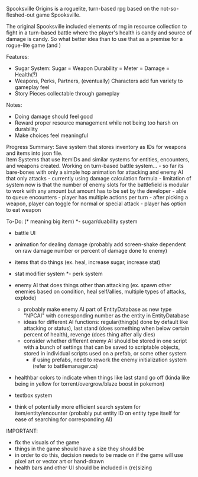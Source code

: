 Spooksville Origins is a roguelite, turn-based rpg based on the not-so-fleshed-out game Spooksville.

The original Spooksville included elements of rng in resource collection to fight in a turn-based battle where the player's health is candy and source of damage is candy. So what better idea than to use that as a premise for a rogue-lite game (and )


Features:
- Sugar System: Sugar = Weapon Durability = Meter = Damage = Health(?)
- Weapons, Perks, Partners, (eventually) Characters add fun variety to gameplay feel  
- Story Pieces collectable through gameplay

Notes:
- Doing damage should feel good
- Reward proper resource management while not being too harsh on durability
- Make choices feel meaningful

Progress Summary: 
Save system that stores inventory as IDs for weapons and items into json file.  
Item Systems that use ItemIDs and similar systems for entities, encounters, and weapons created.
Working on turn-based battle system...
    - so far its bare-bones with only a simple hop animation for attacking and enemy AI that only attacks
    - currently using damage calculation formula
    - limitation of system now is that the number of enemy slots for the battlefield is modular to work with any amount but amount has to be set by the developer
    - able to queue encounters 
    - player has multiple actions per turn 
    - after picking a weapon, player can toggle for normal or special attack
    - player has option to eat weapon

To-Do: (* meaning big item)
*- sugar/duability system
- battle UI
- animation for dealing damage (probably add screen-shake dependent on raw damage number or percent of damage done to enemy)
- items that do things (ex. heal, increase sugar, increase stat)
- stat modifier system
*- perk system 
- enemy AI that does things other than attacking (ex. spawn other enemies based on condition, heal self/allies, multiple types of attacks, explode)
    - probably make enemy AI part of EntityDatabase as new type "NPCAI" with corresponding number as the entity in EntityDatabase
    - ideas for different AI functions: regular(thing(s) done by default like attacking or status), last stand (does something when below certain percent of health), revenge (does thing after ally dies)
    - consider whether different enemy AI should be stored in one script with a bunch of settings that can be saved to scriptable objects, stored in individual scripts used on a prefab, or some other system
        - if using prefabs, need to rework the enemy initialization system (refer to battlemanager.cs)
- healthbar colors to indicate when things like last stand go off (kinda like being in yellow for torrent/overgrow/blaze boost in pokemon)
- textbox system

- think of potentially more efficient search system for item/entity/encounter (probably put entity ID on entity type itself for ease of searching for corresponding AI)

IMPORTANT:
- fix the visuals of the game
- things in the game should have a size they should be
- in order to do this, decision needs to be made on if the game will use pixel art or vector art or hand-drawn
- health bars and other UI should be included in (re)sizing